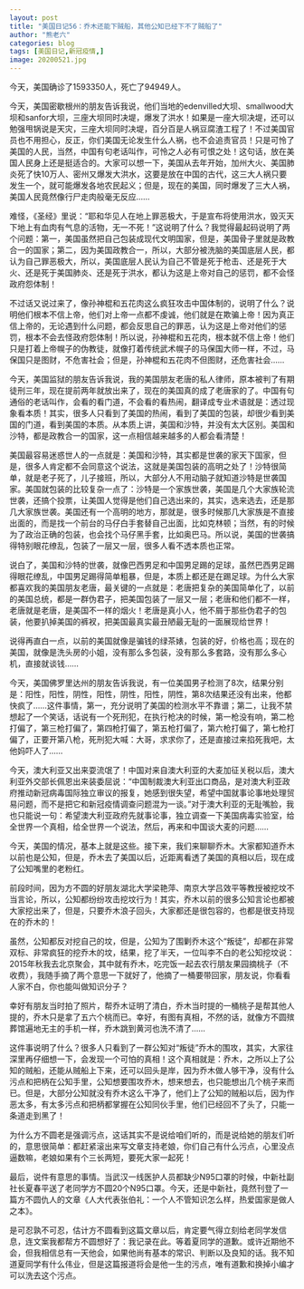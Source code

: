 ```yaml
---
layout: post
title: "美国日记56：乔木还能下贼船，其他公知已经下不了贼船了"
author: "熊老六"
categories: blog
tags: [美国日记,新冠疫情,]
image: 20200521.jpg
---
```

​​​​​​​​​​今天，美国确诊了1593350人，死亡了94949人。

今天，美国密歇根州的朋友告诉我说，他们当地的edenvilled大坝、smallwood大坝和sanfor大坝，三座大坝同时决堤，爆发了洪水！如果是一座大坝决堤，还可以勉强甩锅说是天灾，三座大坝同时决堤，百分百是人祸豆腐渣工程了！不过美国官员也不用担心，反正，你们美国无论发生什么人祸，也不会追责官员！只是可怜了美国的人民，当然，中国有句老话叫作，可怜之人必有可恨之处！这句话，放在美国人民身上还是挺适合的。大家可以想一下，美国从去年开始，加州大火、美国肺炎死了快10万人、密州又爆发大洪水，这要是放在中国的古代，这三大人祸只要发生一个，就可能爆发各地农民起义；但是，现在的美国，同时爆发了三大人祸，美国人民竟然像行尸走肉般毫无反应……

难怪，《圣经》里说：“耶和华见人在地上罪恶极大，于是宣布将使用洪水，毁灭天下地上有血肉有气息的活物，无一不死！”这说明了什么？我觉得最起码说明了两个问题：第一，美国虽然把自己包装成现代文明国家，但是，美国骨子里就是政教合一的国家；第二，因为美国政教合一，所以，大部分被洗脑的美国底层人民，都认为自己罪恶极大，所以，美国底层人民认为自己不管是死于枪击、还是死于大火、还是死于美国肺炎、还是死于洪水，都认为这是上帝对自己的惩罚，都不会怪政府怨体制！

不过话又说过来了，像孙神棍和五花肉这么疯狂攻击中国体制的，说明了什么？说明他们根本不信上帝，他们对上帝一点都不虔诚，他们就是在欺骗上帝！因为真正信上帝的，无论遇到什么问题，都会反思自己的罪恶，认为这是上帝对他们的惩罚，根本不会去怪政府怨体制！所以说，孙神棍和五花肉，根本就不信上帝！他们只是打着上帝幌子的伪教徒，就像打着传统武术幌子的马保国大师一样，不过，马保国只是图财，不危害社会；但是，孙神棍和五花肉不但图财，还危害社会……

今天，美国监狱的朋友告诉我说，我的美国朋友老唐的私人律师，原本被判了有期徒刑三年，现在提前两年就放出来了，现在的美国真的成了老唐家的了。中国有句通俗的老话叫作，会看的看门道，不会看的看热闹，翻译成专业术语就是：透过现象看本质！其实，很多人只看到了美国的热闹，看到了美国的包装，却很少看到美国的门道，看到美国的本质。从本质上讲，美国和沙特，并没有太大区别。美国和沙特，都是政教合一的国家，这一点相信越来越多的人都会看清楚！

美国最容易迷惑世人的一点就是：美国和沙特，其实都是世袭的家天下国家，但是，很多人肯定都不会同意这个说法，这就是美国包装的高明之处了！沙特很简单，就是老子死了，儿子接班，所以，大部分人不用动脑子就知道沙特是世袭国家。美国就包装的比较复杂一点了：沙特是一个家族世袭，美国是几个大家族轮流世袭，还搞个投票，让美国人觉得是他们自己选出来的，其实，选来选去，还是那几大家族世袭。美国还有一个高明的地方，那就是，很多时候那几大家族是不直接出面的，而是找一个前台的马仔白手套替自己出面，比如克林顿；当然，有的时候为了政治正确的包装，也会找个马仔黑手套，比如奥巴马。所以说，美国的世袭搞得特别眼花缭乱，包装了一层又一层，很多人看不透本质也正常。

说白了，美国和沙特的世袭，就像巴西男足和中国男足踢的足球，虽然巴西男足踢得眼花缭乱，中国男足踢得简单粗暴，但是，本质上都还是在踢足球。为什么大家都喜欢我的美国朋友老唐，最关键的一点就是：老唐把复杂的美国简单化了，以前的美国总统，都是一群伪君子，把美国包装了一层又一层；老唐和他们都不一样，老唐就是老唐，是美国不一样的烟火！老唐是真小人，他不屑于那些伪君子的包装，他要扒掉美国的裤衩，把美国最真实最丑陋最无耻的一面展现给世界！

说得再直白一点，以前的美国就像是骗钱的绿茶婊，包装的好，价格也高；现在的美国，就像是洗头房的小姐，没有那么多包装，没有那么多套路，没有那么多心机，直接就谈钱……

今天，美国佛罗里达州的朋友告诉我说，有一位美国男子检测了8次，结果分别是：阳性，阳性，阴性，阳性，阴性，阳性，阴性，第8次结果还没有出来，他都快疯了……这件事情，第一，充分说明了美国的检测水平不靠谱；第二，让我不禁想起了一个笑话，话说有一个死刑犯，在执行枪决的时候，第一枪没有响，第二枪打偏了，第三枪打偏了，第四枪打偏了，第五枪打偏了，第六枪打偏了，第七枪打偏了，正要开第八枪，死刑犯大喊：大哥，求求你了，还是直接过来掐死我吧，太他妈吓人了……

今天，澳大利亚又出来耍流氓了！中国对来自澳大利亚的大麦加征关税以后，澳大利亚外交部长佩恩出来装委屈说：“中国制裁澳大利亚出口商品，是对澳大利亚政府推动新冠病毒国际独立审议的报复，她感到很失望，希望中国就事论事地处理贸易问题，而不是把它和新冠疫情调查问题混为一谈。”对于澳大利亚的无耻嘴脸，我也只能说一句：希望澳大利亚政府先就事论事，独立调查一下美国病毒实验室，给全世界一个真相，给全世界一个说法，然后，再来和中国谈大麦的问题……

今天，美国的情况，基本上就是这些。接下来，我们来聊聊乔木。大家都知道乔木以前也是公知，但是，乔木去了美国以后，近距离看透了美国的真相以后，现在成了公知嘴里的老粉红。

前段时间，因为方不圆的好朋友湖北大学梁艳萍、南京大学吕效平等教授被挖坟不当言论，所以，公知都纷纷攻击挖坟行为！其实，乔木以前的很多公知言论也都被大家挖出来了，但是，只要乔木浪子回头，大家都还是很包容的，也都是很支持现在的乔木的！

虽然，公知都反对挖自己的坟，但是，公知为了围剿乔木这个“叛徒”，却都在非常双标、非常疯狂的挖乔木的坟，结果，挖了半天，一位叫李不白的老公知挖坟说：2015年秋我去北京聚会，其中就有乔木，吃完饭一起去农行朋友果园摘桃子（不收费），我随手摘了两个意思一下就好了，他摘了一桶要带回家，朋友说，你看看人家不白，你也能叫做知识分子？

幸好有朋友当时拍了照片，帮乔木证明了清白，乔木当时提的一桶桃子是帮其他人提的，乔木只是拿了五六个桃而已。幸好，有图有真相，不然的话，就像方不圆殡葬馆遍地无主的手机一样，乔木跳到黄河也洗不清了……

这件事说明了什么？很多人只看到了一群公知对“叛徒”乔木的围攻，其实，大家往深里再仔细想一下，会发现一个可怕的真相！这个真相就是：乔木，之所以上了公知的贼船，还能从贼船上下来，还可以回头是岸，因为乔木做人够干净，没有什么污点和把柄在公知手里，公知想要围攻乔木，想来想去，也只能想出几个桃子来而已。但是，大部分公知就没有乔木这么干净了，他们上了公知的贼船以后，因为作恶太多，有太多污点和把柄都掌握在公知同伙手里，他们已经回不了头了，只能一条道走到黑了！

为什么方不圆老是强调污点，这话其实不是说给咱们听的，而是说给她的朋友们听的，意思很简单：都赶紧滚出来写文章支持老娘，你们自己有什么污点，心里没点逼数嘛，老娘如果有个三长两短，要死大家一起死！

最后，说件有意思的事情。当武汉一线医护人员都缺少N95口罩的时候，中新社副社长夏春平送了老同学方不圆20个N95口罩。今天，还是中新社，竟然刊登了一篇方不圆仇人的文章《人大代表张伯礼：一个人不管知识怎么样，热爱国家是做人之本》。

是可忍孰不可忍，估计方不圆看到这篇文章以后，肯定要气得立刻给老同学发信息，连文案我都帮方不圆想好了：我记录在此。等着夏同学的道歉。或许近期他不会，但我相信总有一天他会，如果他尚有基本的常识、判断以及良知的话。我不知道夏同学有什么伟业，但是这篇报道将会是他一生的污点，唯有道歉和换掉小编才可以洗去这个污点。